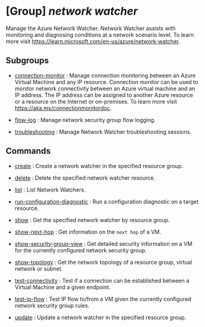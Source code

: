 # [Group] _network watcher_

Manage the Azure Network Watcher. Network Watcher assists with monitoring and diagnosing conditions at a network scenario level. To learn more visit https://learn.microsoft.com/en-us/azure/network-watcher.

## Subgroups

- [connection-monitor](/Commands/network/watcher/connection-monitor/readme.md)
: Manage connection monitoring between an Azure Virtual Machine and any IP resource. Connection monitor can be used to monitor network connectivity between an Azure virtual machine and an IP address. The IP address can be assigned to another Azure resource or a resource on the Internet or on-premises. To learn more visit https://aka.ms/connectionmonitordoc.

- [flow-log](/Commands/network/watcher/flow-log/readme.md)
: Manage network security group flow logging.

- [troubleshooting](/Commands/network/watcher/troubleshooting/readme.md)
: Manage Network Watcher troubleshooting sessions.

## Commands

- [create](/Commands/network/watcher/_create.md)
: Create a network watcher in the specified resource group.

- [delete](/Commands/network/watcher/_delete.md)
: Delete the specified network watcher resource.

- [list](/Commands/network/watcher/_list.md)
: List Network Watchers.

- [run-configuration-diagnostic](/Commands/network/watcher/_run-configuration-diagnostic.md)
: Run a configuration diagnostic on a target resource.

- [show](/Commands/network/watcher/_show.md)
: Get the specified network watcher by resource group.

- [show-next-hop](/Commands/network/watcher/_show-next-hop.md)
: Get information on the `next hop` of a VM.

- [show-security-group-view](/Commands/network/watcher/_show-security-group-view.md)
: Get detailed security information on a VM for the currently configured network security group.

- [show-topology](/Commands/network/watcher/_show-topology.md)
: Get the network topology of a resource group, virtual network or subnet.

- [test-connectivity](/Commands/network/watcher/_test-connectivity.md)
: Test if a connection can be established between a Virtual Machine and a given endpoint.

- [test-ip-flow](/Commands/network/watcher/_test-ip-flow.md)
: Test IP flow to/from a VM given the currently configured network security group rules.

- [update](/Commands/network/watcher/_update.md)
: Update a network watcher in the specified resource group.
